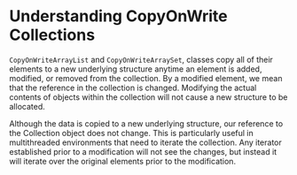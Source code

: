 # Understanding CopyOnWrite Collections

`CopyOnWriteArrayList` and `CopyOnWriteArraySet`,  classes copy all of their elements to a new underlying structure anytime an element is added, modified, or removed from the collection. By a modified element, we mean that the reference in the collection is changed. Modifying the actual contents of objects within the collection will not cause a new structure to be allocated.

Although the data is copied to a new underlying structure, our reference to the Collection object does not change. This is particularly useful in multithreaded environments that need to iterate the collection. Any iterator established prior to a modification will not see the changes, but instead it will iterate over the original elements prior to the modification.